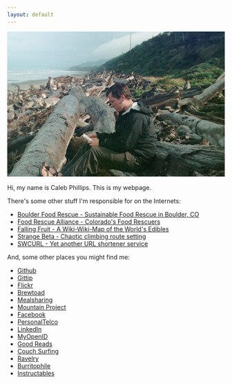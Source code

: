 ```yaml
---
layout: default
---
```

<img src="/images/me_reading.jpg">

Hi, my name is Caleb Phillips. This is my webpage. 

There's some other stuff I'm responsible for on the Internets:

*  [Boulder Food Rescue - Sustainable Food Rescue in Boulder, CO](http://boulderfoodrescue.org)
*  [Food Rescue Alliance - Colorado's Food Rescuers](http://foodrescuealliance.org)
*  [Falling Fruit - A Wiki-Wiki-Map of the World's Edibles](http://fallingfruit.org)
*  [Strange Beta - Chaotic climbing route setting](http://strangebeta.com)
*  [SWCURL - Yet another URL shortener service](http://swcurl.com)

And, some other places you might find me:

*  [Github](https///github.com/somerandomsequence)
*  [Gittip](https///www.gittip.com/Caleb%20Phillips/)
*  [Flickr](http://flickr.com/photos/somerandomsequence)
*  [Brewtoad](http://www.brewtoad.com/users/50568)
*  [Mealsharing](http://www.mealsharing.com/users/caleb-p)
*  [Mountain Project](http://www.mountainproject.com/u/caleb_phillips/106046876)
*  [Facebook](http://www.facebook.com/profile.php?id=42001954)
*  [PersonalTelco](http://wiki.personaltelco.net/CalebPhillips)
*  [LinkedIn](http://www.linkedin.com/in/smallwhitecube)
*  [MyOpenID](http://caleb.myopenid.com/)
*  [Good Reads](http://www.goodreads.com/user/show/1442825)
*  [Couch Surfing](https///www.couchsurfing.org/people/cphillips/)
*  [Ravelry](http://www.ravelry.com/people/caleb)
*  [Burritophile](http://www.burritophile.com/user.php?id=1710)
*  [Instructables](http://www.instructables.com/member/cphillips/)
